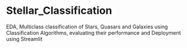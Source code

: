 # Stellar_Classification
EDA, Multiclass classification of Stars, Quasars and Galaxies using Classification Algorithms, evaluating their performance and Deployment using Streamlit
